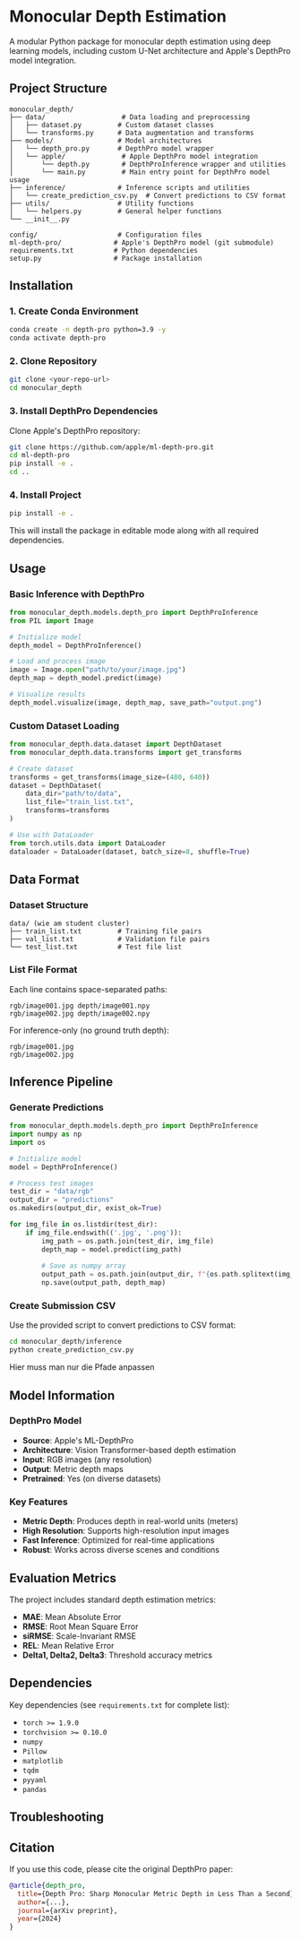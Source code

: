 # Monocular Depth Estimation

A modular Python package for monocular depth estimation using deep learning models, including custom U-Net architecture and Apple's DepthPro model integration.

## Project Structure

```
monocular_depth/
├── data/                   # Data loading and preprocessing
│   ├── dataset.py         # Custom dataset classes
│   └── transforms.py      # Data augmentation and transforms
├── models/                # Model architectures
│   └── depth_pro.py       # DepthPro model wrapper
│   └── apple/              # Apple DepthPro model integration
│       └── depth.py        # DepthProInference wrapper and utilities
│       └── main.py         # Main entry point for DepthPro model usage
├── inference/             # Inference scripts and utilities
│   └── create_prediction_csv.py  # Convert predictions to CSV format
├── utils/                 # Utility functions
│   └── helpers.py         # General helper functions
└── __init__.py

config/                    # Configuration files
ml-depth-pro/             # Apple's DepthPro model (git submodule)
requirements.txt          # Python dependencies
setup.py                  # Package installation
```

## Installation

### 1. Create Conda Environment

```bash
conda create -n depth-pro python=3.9 -y
conda activate depth-pro
```

### 2. Clone Repository

```bash
git clone <your-repo-url>
cd monocular_depth
```

### 3. Install DepthPro Dependencies

Clone Apple's DepthPro repository:

```bash
git clone https://github.com/apple/ml-depth-pro.git
cd ml-depth-pro
pip install -e .
cd ..
```

### 4. Install Project

```bash
pip install -e .
```

This will install the package in editable mode along with all required dependencies.

## Usage

### Basic Inference with DepthPro

```python
from monocular_depth.models.depth_pro import DepthProInference
from PIL import Image

# Initialize model
depth_model = DepthProInference()

# Load and process image
image = Image.open("path/to/your/image.jpg")
depth_map = depth_model.predict(image)

# Visualize results
depth_model.visualize(image, depth_map, save_path="output.png")
```

### Custom Dataset Loading

```python
from monocular_depth.data.dataset import DepthDataset
from monocular_depth.data.transforms import get_transforms

# Create dataset
transforms = get_transforms(image_size=(480, 640))
dataset = DepthDataset(
    data_dir="path/to/data",
    list_file="train_list.txt",
    transforms=transforms
)

# Use with DataLoader
from torch.utils.data import DataLoader
dataloader = DataLoader(dataset, batch_size=8, shuffle=True)
```
## Data Format

### Dataset Structure

```
data/ (wie am student cluster)
├── train_list.txt         # Training file pairs
├── val_list.txt           # Validation file pairs
└── test_list.txt          # Test file list
```

### List File Format

Each line contains space-separated paths:
```
rgb/image001.jpg depth/image001.npy
rgb/image002.jpg depth/image002.npy
```

For inference-only (no ground truth depth):
```
rgb/image001.jpg
rgb/image002.jpg
```

## Inference Pipeline

### Generate Predictions

```python
from monocular_depth.models.depth_pro import DepthProInference
import numpy as np
import os

# Initialize model
model = DepthProInference()

# Process test images
test_dir = "data/rgb"
output_dir = "predictions"
os.makedirs(output_dir, exist_ok=True)

for img_file in os.listdir(test_dir):
    if img_file.endswith(('.jpg', '.png')):
        img_path = os.path.join(test_dir, img_file)
        depth_map = model.predict(img_path)
        
        # Save as numpy array
        output_path = os.path.join(output_dir, f"{os.path.splitext(img_file)[0]}.npy")
        np.save(output_path, depth_map)
```

### Create Submission CSV

Use the provided script to convert predictions to CSV format:

```bash
cd monocular_depth/inference
python create_prediction_csv.py
```
Hier muss man nur die Pfade anpassen

## Model Information

### DepthPro Model

- **Source**: Apple's ML-DepthPro
- **Architecture**: Vision Transformer-based depth estimation
- **Input**: RGB images (any resolution)
- **Output**: Metric depth maps
- **Pretrained**: Yes (on diverse datasets)

### Key Features

- **Metric Depth**: Produces depth in real-world units (meters)
- **High Resolution**: Supports high-resolution input images
- **Fast Inference**: Optimized for real-time applications
- **Robust**: Works across diverse scenes and conditions

## Evaluation Metrics

The project includes standard depth estimation metrics:

- **MAE**: Mean Absolute Error
- **RMSE**: Root Mean Square Error
- **siRMSE**: Scale-Invariant RMSE
- **REL**: Mean Relative Error
- **Delta1, Delta2, Delta3**: Threshold accuracy metrics

## Dependencies

Key dependencies (see `requirements.txt` for complete list):

- `torch >= 1.9.0`
- `torchvision >= 0.10.0`
- `numpy`
- `Pillow`
- `matplotlib`
- `tqdm`
- `pyyaml`
- `pandas`

## Troubleshooting

## Citation

If you use this code, please cite the original DepthPro paper:

```bibtex
@article{depth_pro,
  title={Depth Pro: Sharp Monocular Metric Depth in Less Than a Second},
  author={...},
  journal={arXiv preprint},
  year={2024}
}
``` 